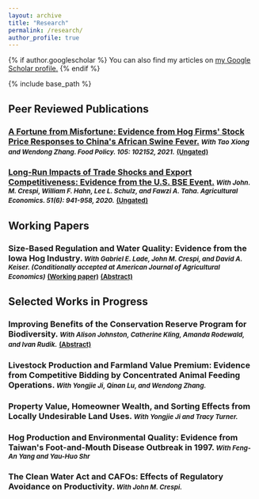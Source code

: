 ```yaml
---
layout: archive
title: "Research"
permalink: /research/
author_profile: true
---
```


{% if author.googlescholar %}
  You can also find my articles on <u><a href="{{author.googlescholar}}">my Google Scholar profile</a>.</u>
{% endif %}

{% include base_path %}
<!---

{% for post in site.publications reversed %}
  {% include archive-single.html %}
{% endfor %}
--->

## Peer Reviewed Publications

### [A Fortune from Misfortune: Evidence from Hog Firms' Stock Price Responses to China's African Swine Fever.](https://doi.org/10.1016/j.foodpol.2021.102150) *<font size="2">With Tao Xiong and Wendong Zhang. Food Policy. 105: 102152, 2021.</font>* [<font size="2">(Ungated)</font>](https://www.card.iastate.edu/products/publications/synopsis/?p=1304)

### [Long-Run Impacts of Trade Shocks and Export Competitiveness: Evidence from the U.S. BSE Event.](https://doi.org/10.1111/agec.12602) *<font size="2">With John. M. Crespi, William F. Hahn, Lee L. Schulz, and Fawzi A. Taha. Agricultural Economics. 51(6): 941-958, 2020.</font>* [<font size="2">(Ungated)</font>](https://www.card.iastate.edu/products/publications/pdf/19wp594.pdf)


## Working Papers

### Size-Based Regulation and Water Quality: Evidence from the Iowa Hog Industry. *<font size="2">With Gabriel E. Lade, John M. Crespi, and David A. Keiser. (Conditionally accepted at American Journal of Agricultural Economics)</font>* [<font size="2">(Working paper)</font>](https://www.dropbox.com/scl/fi/yj2553xvefp7e2gtetdeo/CAFO_AJAE.pdf?rlkey=0i5o5m8xv6slchw3wil5ojoj7&dl=0) [<font size="2">(Abstract)</font>](cafo_cwa_water)

## Selected Works in Progress

### Improving Benefits of the Conservation Reserve Program for Biodiversity. *<font size="2">With Alison Johnston, Catherine Kling, Amanda Rodewald, and Ivan Rudik.</font>* [<font size="2">(Abstract)</font>](crp_birds)

### Livestock Production and Farmland Value Premium: Evidence from Competitive Bidding by Concentrated Animal Feeding Operations. *<font size="2">With Yongjie Ji, Qinan Lu, and Wendong Zhang.</font>*

### Property Value, Homeowner Wealth, and Sorting Effects from Locally Undesirable Land Uses. *<font size="2">With Yongjie Ji and Tracy Turner.</font>*

### Hog Production and Environmental Quality: Evidence from Taiwan's Foot-and-Mouth Disease Outbreak in 1997. *<font size="2">With Feng-An Yang and Yau-Huo Shr</font>*

### The Clean Water Act and CAFOs: Effects of Regulatory Avoidance on Productivity. *<font size="2">With John M. Crespi.</font>*

